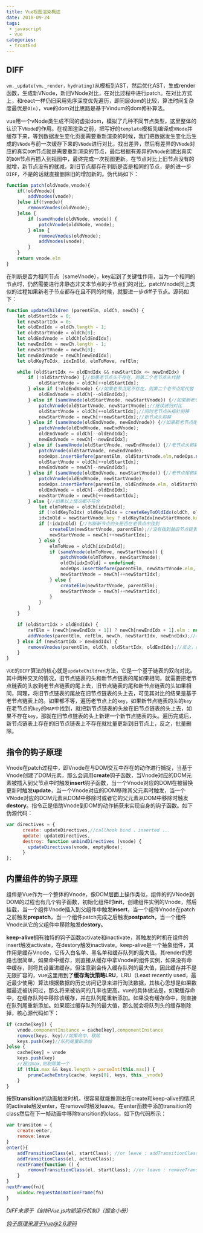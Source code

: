 ```yaml
---
title: Vue视图渲染概述  
date: 2018-09-24
tags:
 - javascript
 - vue        
categories: 
 - frontEnd
---
```


## DIFF

`vm._update(vm._render，hydrating)`从模板到AST，然后优化AST，生成render函数，生成新VNode，新旧VNode对比，在对比过程中进行patch。在对比方式上，和react一样仍旧采用先序深度优先遍历，即同层dom的比较，算法时间复杂度最优是`O(n)`，vue的dom对比思路是基于Vindum的dom修补算法。

vue用一个vNode类生成不同的虚拟dom，模拟了几种不同节点类型，这里整体的认识下`VNode`的作用。在视图渲染之前，把写好的`template`模板先编译成`VNode`并缓存下来，等到数据发生变化页面需要重新渲染的时候，我们把数据发生变化后生成的`VNode`与前一次缓存下来的`VNode`进行对比，找出差异，然后有差异的`VNode`对应的真实`DOM`节点就是需要重新渲染的节点，最后根据有差异的`VNode`创建出真实的`DOM`节点再插入到视图中，最终完成一次视图更新。在节点对比上旧节点没有的就增，新节点没有的就减，新旧节点都存在判断是否是相同的节点，是的进一步`DIFF`，不是的话就直接删除旧的增加新的。伪代码如下：

```js
function patch(oldVnode,vnode){
    if(!oldVnode){
        addVnodes(vnode);
    }else if(!vnode){
        removeVnodes(oldVnode);
    }else {
        if (sameVnode(oldVNode, vnode)) {
            patchVnode(oldVNode, vnode);
        } else {
            removeVnodes(oldVnode);
            addVnodes(vnode);
        }
    }
    return vnode.elm
}
```

在判断是否为相同节点（sameVnode），key起到了关键性作用，当为一个相同的节点时，仍然需要进行非静态非文本节点的子节点们的对比，patchVnode同上类似的过程如果新老子节点都存在且不同的时候，就要进一步diff子节点。源码如下：

```js
function updateChildren (parentElm, oldCh, newCh) {
    let oldStartIdx = 0;
    let newStartIdx = 0;
    let oldEndIdx = oldCh.length - 1;
    let oldStartVnode = oldCh[0];
    let oldEndVnode = oldCh[oldEndIdx];
    let newEndIdx = newCh.length - 1;
    let newStartVnode = newCh[0];
    let newEndVnode = newCh[newEndIdx];
    let oldKeyToIdx, idxInOld, elmToMove, refElm;

    while (oldStartIdx <= oldEndIdx && newStartIdx <= newEndIdx) {
        if (!oldStartVnode) {//如果老节点头不存在，则第二个老节点头代替
            oldStartVnode = oldCh[++oldStartIdx];
        } else if (!oldEndVnode) {//如果老节点尾不存在，则第二个老节点尾代替
            oldEndVnode = oldCh[--oldEndIdx];
        } else if (sameVnode(oldStartVnode, newStartVnode)) {//如果新老节点头是相同节点
            patchVnode(oldStartVnode, newStartVnode);//继续递归对比
            oldStartVnode = oldCh[++oldStartIdx];//同时老节点头指针前移
            newStartVnode = newCh[++newStartIdx];//新节点头前移
        } else if (sameVnode(oldEndVnode, newEndVnode)) {//如果新老节点尾是相同节点
            patchVnode(oldEndVnode, newEndVnode);
            oldEndVnode = oldCh[--oldEndIdx];
            newEndVnode = newCh[--newEndIdx];
        } else if (sameVnode(oldStartVnode, newEndVnode)) {//老节点头和新节点尾对比
            patchVnode(oldStartVnode, newEndVnode);
            nodeOps.insertBefore(parentElm, oldStartVnode.elm,nodeOps.nextSibling(oldEndVnode.elm));//如果是相同节点，把老节点链表的头放到老节点链表的尾上去
            oldStartVnode = oldCh[++oldStartIdx];
            newEndVnode = newCh[--newEndIdx];
        } else if (sameVnode(oldEndVnode, newStartVnode)) {//老节点尾和新节点头对比
            patchVnode(oldEndVnode, newStartVnode);
            nodeOps.insertBefore(parentElm, oldEndVnode.elm, oldStartVnode.elm);//如果是相同节点，老节点链表的尾放在老节点链表的头上去
            oldEndVnode = oldCh[--oldEndIdx];
            newStartVnode = newCh[++newStartIdx];
        } else {//如果以上情况都不符合
            let elmToMove = oldCh[idxInOld];
            if (!oldKeyToIdx) oldKeyToIdx = createKeyToOldIdx(oldCh, oldStartIdx, oldEndIdx);
            idxInOld = newStartVnode.key ? oldKeyToIdx[newStartVnode.key] : null;
            if (!idxInOld) {//判断新节点的头是否在老节点中找到
                createElm(newStartVnode, parentElm);//没有找到就旧节点链表的头上新建一个新节点链表的头
                newStartVnode = newCh[++newStartIdx];
            } else {
                elmToMove = oldCh[idxInOld];
                if (sameVnode(elmToMove, newStartVnode)) {
                    patchVnode(elmToMove, newStartVnode);
                    oldCh[idxInOld] = undefined;
                    nodeOps.insertBefore(parentElm, newStartVnode.elm, oldStartVnode.elm);//找到就挪动到旧链表头上去
                    newStartVnode = newCh[++newStartIdx];
                } else {
                    createElm(newStartVnode, parentElm);
                    newStartVnode = newCh[++newStartIdx];
                }
            }
        }
    }

    if (oldStartIdx > oldEndIdx) {
        refElm = (newCh[newEndIdx + 1]) ? newCh[newEndIdx + 1].elm : null;
        addVnodes(parentElm, refElm, newCh, newStartIdx, newEndIdx);//新节点链表上存在的旧节点链表上不存在就批量新增到旧节点链表上去
    } else if (newStartIdx > newEndIdx) {
        removeVnodes(parentElm, oldCh, oldStartIdx, oldEndIdx);//反之，删除
    }
}
```

`VUE`的`DIFF`算法的核心就是`updateChildren`方法，它是一个基于链表的双向对比。其中两种交叉的情况，旧节点链表的头和新节点链表的尾如果相同，就需要把老节点链表的头放到老节点链表的尾上去，旧节点链表的尾和新节点链表的头如果相同，同理，将旧节点链表的尾放在旧节点链表的头上去，可见其对比的结果是基于老节点链表上的。如果都不等，遍历老节点上的`key`，如果新节点链表的头的`key`在老节点的`key`的`MAP`中找到，就把新节点链表的头放在旧节点链表的头上去，如果不存在`key`，那就在旧节点链表的头上新建一个新节点链表的头。遍历完成后，新节点链表上存在的旧节点链表上不存在就批量更新到旧节点上，反之，批量删除。

## 指令的钩子原理

Vnode在patch过程中，即Vnode在与DOM交互中存在的动作进行捕捉，当基于Vnode创建了DOM元素，那么会调用**create**钩子函数，当Vnode对应的DOM元素被插入到父节点中时触发**insert**钩子函数，当一个Vnode对应的DOM在被替换更新时触发**update**，当一个Vnode对应的DOM移除其父元素时触发，当一个VNode对应的DOM元素从DOM中移除时或者它的父元素从DOM中移除时触发**destory**。指令正是借助Vnode到DOM的动作捕获来实现自身的钩子函数。如下伪源代码：

```js
var directives = {
      create: updateDirectives,//callhook bind 、inserted ...
      update: updateDirectives,
      destroy: function unbindDirectives (vnode) {
        updateDirectives(vnode, emptyNode);
      }
};
```

## 内置组件的钩子原理

组件是Vue作为一个整体的Vnode，像DOM层面上操作类似，组件的的VNode到DOM的过程也有几个钩子函数，初始化组件时**init**，创建组件实例的Vnode，然后挂载，当一个组件Vnode插入到父组件中触发**insert**，当一个组件Vnode在patch之前触发**prepatch**，当一个组件patch完成之后触发**postpatch**，当一个组件Vnode从它的父组件中移除触发**destory**。

**keep-alive**拥有独特的钩子函数activate和inactivate，其触发的时机在组件的insert触发activate，在destory触发inactivate。keep-alive是一个抽象组件，其作用是缓存Vnode，它传入白名单、黑名单和缓存队列的最大值。其render的思路也很简单，如果命中缓存，则直接从缓存中拿Vnode的组件实例，如果没有命中缓存，则将其设置进缓存。但注意到会传入缓存队列的最大值，因此缓存并不是无限扩容的，vue这里用到了**缓存淘汰策略LRU**，LRU（Least recently used，最近最少使用）算法根据数据的历史访问记录来进行淘汰数据，其核心思想是如果数据最近被访问过，那么将来被访问的几率也更高。vue的具体做法是，如果缓存命中，在缓存队列中移除该缓存，并在队列尾重新添加。如果没有缓存命中，则直接在队列尾重新添加。如果超过缓存队列的最大值，那么就会将队列头的缓存剔除掉，核心源代码如下：

```js
if (cache[key]) {
    vnode.componentInstance = cache[key].componentInstance
    remove(keys, key)//如果命中，移除
    keys.push(key)//队列尾重新添加
}else {
    cache[key] = vnode
    keys.push(key)
    //超过max,则剔除第一个
    if (this.max && keys.length > parseInt(this.max)) {
        pruneCacheEntry(cache, keys[0], keys, this._vnode)
    }
}
```

按照**transition**的动画触发时机，很容易就能推测出在create和keep-alive的情况的activate触发enter，在remove时触发leave。在enter函数中添加transition的class然后在下一帧动画中移除transition的class，如下伪代码所示：

```js
var transiton = {
	create:enter,
	remove:leave
}
enter(){
	addTransitionClass(el, startClass); //or leave : addTransitionClass(el, leaveClass);
	addTransitionClass(el, activeClass);
	nextFrame(function () {
		removeTransitionClass(el, startClass); //or leave : removeTransitionClass(el, leaveClass);
	}
}
nextFrame(fn){
	window.requestAnimationFrame(fn)
}
```


*DIFF来源于《剖析Vue.js内部运行机制》（掘金小册）*

*钩子原理来源于Vue@2.6源码*





